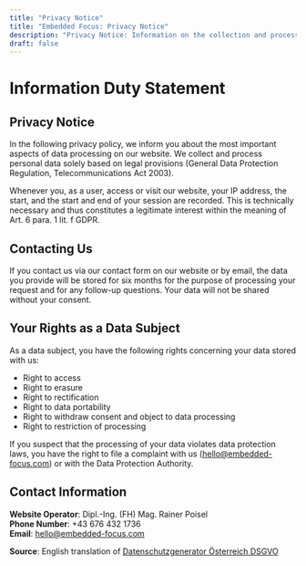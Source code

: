 ```yaml
---
title: "Privacy Notice"
title: "Embedded Focus: Privacy Notice"
description: "Privacy Notice: Information on the collection and processing of personal data, legal basis, data controller, and your rights under the GDPR."
draft: false
---
```


# Information Duty Statement

## Privacy Notice

In the following privacy policy, we inform you about the most important aspects of data processing on our website. We collect and process personal data solely based on legal provisions (General Data Protection Regulation, Telecommunications Act 2003).

Whenever you, as a user, access or visit our website, your IP address, the start, and the start and end of your session are recorded. This is technically necessary and thus constitutes a legitimate interest within the meaning of Art. 6 para. 1 lit. f GDPR.

## Contacting Us

If you contact us via our contact form on our website or by email, the data you provide will be stored for six months for the purpose of processing your request and for any follow-up questions. Your data will not be shared without your consent.

## Your Rights as a Data Subject

As a data subject, you have the following rights concerning your data stored with us:

- Right to access
- Right to erasure
- Right to rectification
- Right to data portability
- Right to withdraw consent and object to data processing
- Right to restriction of processing

If you suspect that the processing of your data violates data protection laws, you have the right to file a complaint with us (hello@embedded-focus.com) or with the Data Protection Authority.

## Contact Information

**Website Operator**: Dipl.-Ing. (FH) Mag. Rainer Poisel  
**Phone Number**: +43 676 432 1736  
**Email**: hello@embedded-focus.com  

**Source**: English translation of [Datenschutzgenerator Österreich DSGVO](https://www.fairesrecht.at/kostenlos-datenschutzerklaerung-erstellen-generator.php)
